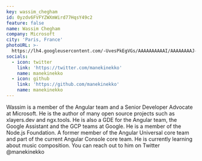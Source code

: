 ```yaml
---
key: wassim_chegham
id: 0yzdv6FVFYZWXmWird77HqsY49c2
feature: false
name: Wassim Chegham
company: Microsoft
city: 'Paris, France'
photoURL: >-
  https://lh4.googleusercontent.com/-UvesPkEgVGs/AAAAAAAAAAI/AAAAAAAAJ-8/tcq37gGb_iA/photo.jpg
socials:
  - icon: twitter
    link: 'https://twitter.com/manekinekko'
    name: manekinekko
  - icon: github
    link: 'https://github.com/manekinekko'
    name: manekinekko
---
```

Wassim is a member of the Angular team and a Senior Developer Advocate at Microsoft. He is the author of many open source projects such as xlayers.dev and ngx.tools. He is also a GDE for the Angular team, the Google Assistant and the GCP teams at Google. He is a member of the Node.js Foundation. A former member of the Angular Universal core team and part of the current Angular Console core team. He is currently learning about music composition. You can reach out to him on Twitter @manekinekko